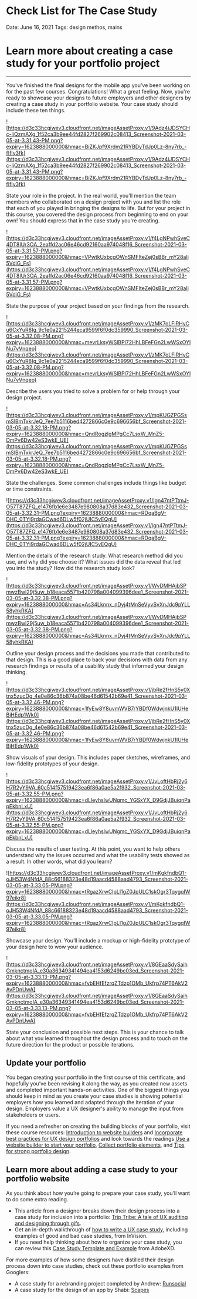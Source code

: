 # Check List for The Case Study

Date: June 16, 2021
Tags: design methos, mains

# Learn more about creating a case study for your portfolio project

---

You've finished the final designs for the mobile app you've been working on for the past few courses. Congratulations! What a great feeling. Now, you're ready to showcase your designs to future employers and other designers by creating a case study in your portfolio website. Your case study should include these ten things.

![https://d3c33hcgiwev3.cloudfront.net/imageAssetProxy.v1/9Adz4iJDSYCHc-IiQzmAXg_1f52ca3b9ee44fd2827f269902c08413_Screenshot-2021-03-05-at-3.31.43-PM.png?expiry=1623888000000&hmac=BiZKJpf9Xrdm21RYBDyTdJp0Lz-8ny7rb_-fIfIy3fk](https://d3c33hcgiwev3.cloudfront.net/imageAssetProxy.v1/9Adz4iJDSYCHc-IiQzmAXg_1f52ca3b9ee44fd2827f269902c08413_Screenshot-2021-03-05-at-3.31.43-PM.png?expiry=1623888000000&hmac=BiZKJpf9Xrdm21RYBDyTdJp0Lz-8ny7rb_-fIfIy3fk)

State your role in the project. In the real world, you'll mention the team members who collaborated on a design project with you and list the role that each of you played in bringing the designs to life. But for your project in this course, you covered the design process from beginning to end on your own! You should express that in the case study you're creating.

![https://d3c33hcgiwev3.cloudfront.net/imageAssetProxy.v1/f4LgNPwhSveC4DT8IUr3OA_2eaffd2ac06e46cd92160aa974048f16_Screenshot-2021-03-05-at-3.31.57-PM.png?expiry=1623888000000&hmac=VPwtkUxbcgOWnSMFIteZej0sBBr_mY28aIj5VdiG_Fs](https://d3c33hcgiwev3.cloudfront.net/imageAssetProxy.v1/f4LgNPwhSveC4DT8IUr3OA_2eaffd2ac06e46cd92160aa974048f16_Screenshot-2021-03-05-at-3.31.57-PM.png?expiry=1623888000000&hmac=VPwtkUxbcgOWnSMFIteZej0sBBr_mY28aIj5VdiG_Fs)

State the purpose of your project based on your findings from the research.

![https://d3c33hcgiwev3.cloudfront.net/imageAssetProxy.v1/zMK7oLFiRHyCu6CxYuR8Ig_9c1e0a2215244eca9599f6f0dc359990_Screenshot-2021-03-05-at-3.32.08-PM.png?expiry=1623888000000&hmac=mevrLksyWSlBPl72HhLBFeFGn2LwWSxOYlNu7vVnqeo](https://d3c33hcgiwev3.cloudfront.net/imageAssetProxy.v1/zMK7oLFiRHyCu6CxYuR8Ig_9c1e0a2215244eca9599f6f0dc359990_Screenshot-2021-03-05-at-3.32.08-PM.png?expiry=1623888000000&hmac=mevrLksyWSlBPl72HhLBFeFGn2LwWSxOYlNu7vVnqeo)

Describe the users you tried to solve a problem for or help through your design project.

![https://d3c33hcgiwev3.cloudfront.net/imageAssetProxy.v1/mpKUGZPGSsmSlBmTxkrJeQ_7ee7b5116bed4272866c0e9c696656bf_Screenshot-2021-03-05-at-3.32.18-PM.png?expiry=1623888000000&hmac=QndRogzlgMPgCc7LsxW_MnZ5-DmPv6Dw42eS3wkE_UE](https://d3c33hcgiwev3.cloudfront.net/imageAssetProxy.v1/mpKUGZPGSsmSlBmTxkrJeQ_7ee7b5116bed4272866c0e9c696656bf_Screenshot-2021-03-05-at-3.32.18-PM.png?expiry=1623888000000&hmac=QndRogzlgMPgCc7LsxW_MnZ5-DmPv6Dw42eS3wkE_UE)

State the challenges. Some common challenges include things like budget or time constraints.

![https://d3c33hcgiwev3.cloudfront.net/imageAssetProxy.v1/lgn47ntPTtmJ-O57T87ZFQ_e1476fb1e6e3487e980808a37d83e432_Screenshot-2021-03-05-at-3.32.31-PM.png?expiry=1623888000000&hmac=RDqaBgV-DHC_0TYj9rdaGCwad6DLw5f02jUIC5vEQgU](https://d3c33hcgiwev3.cloudfront.net/imageAssetProxy.v1/lgn47ntPTtmJ-O57T87ZFQ_e1476fb1e6e3487e980808a37d83e432_Screenshot-2021-03-05-at-3.32.31-PM.png?expiry=1623888000000&hmac=RDqaBgV-DHC_0TYj9rdaGCwad6DLw5f02jUIC5vEQgU)

Mention the details of the research study. What research method did you use, and why did you choose it? What issues did the data reveal that led you into the study? How did the research study look?

![https://d3c33hcgiwev3.cloudfront.net/imageAssetProxy.v1/WvDMHAjbSPmwzBwI29j5uw_b18eaca5571b420798a004099396dee1_Screenshot-2021-03-05-at-3.32.38-PM.png?expiry=1623888000000&hmac=As34Lknnx_nDyj4tMnSeVyvSvXnJdc9pYLL58yhkRKA](https://d3c33hcgiwev3.cloudfront.net/imageAssetProxy.v1/WvDMHAjbSPmwzBwI29j5uw_b18eaca5571b420798a004099396dee1_Screenshot-2021-03-05-at-3.32.38-PM.png?expiry=1623888000000&hmac=As34Lknnx_nDyj4tMnSeVyvSvXnJdc9pYLL58yhkRKA)

Outline your design process and the decisions you made that contributed to that design. This is a good place to back your decisions with data from any research findings or results of a usability study that informed your design thinking.

![https://d3c33hcgiwev3.cloudfront.net/imageAssetProxy.v1/jbRe2fHnS5y0Xtnx5zucDg_4e0e86c36b874a08be46d61542b69e41_Screenshot-2021-03-05-at-3.32.46-PM.png?expiry=1623888000000&hmac=1fyEw8Y8uvmWVB7rYBDf0WdwjnkU1IUHeBjHEdp1Wk0](https://d3c33hcgiwev3.cloudfront.net/imageAssetProxy.v1/jbRe2fHnS5y0Xtnx5zucDg_4e0e86c36b874a08be46d61542b69e41_Screenshot-2021-03-05-at-3.32.46-PM.png?expiry=1623888000000&hmac=1fyEw8Y8uvmWVB7rYBDf0WdwjnkU1IUHeBjHEdp1Wk0)

Show visuals of your design. This includes paper sketches, wireframes, and low-fidelity prototypes of your design.

![https://d3c33hcgiwev3.cloudfront.net/imageAssetProxy.v1/JvLoftHbRj2y6H7R2yY9VA_60c514f57519423ea6f86a0ae5a2f932_Screenshot-2021-03-05-at-3.32.55-PM.png?expiry=1623888000000&hmac=dLleyhslwUNgmc_YGSxYX_D9GdjJBuiqnPapEkbnLxU](https://d3c33hcgiwev3.cloudfront.net/imageAssetProxy.v1/JvLoftHbRj2y6H7R2yY9VA_60c514f57519423ea6f86a0ae5a2f932_Screenshot-2021-03-05-at-3.32.55-PM.png?expiry=1623888000000&hmac=dLleyhslwUNgmc_YGSxYX_D9GdjJBuiqnPapEkbnLxU)

Discuss the results of user testing. At this point, you want to help others understand why the issues occurred and what the usability tests showed as a result. In other words, what did you learn?

![https://d3c33hcgiwev3.cloudfront.net/imageAssetProxy.v1/mKgkfndbQ1-oJH53W4NfdA_88c66188323e48d19aacd4588aad4793_Screenshot-2021-03-05-at-3.33.05-PM.png?expiry=1623888000000&hmac=tRgazXrwCIpLI1gZ0JpULC1skOgr3TqygqIW97eikr8](https://d3c33hcgiwev3.cloudfront.net/imageAssetProxy.v1/mKgkfndbQ1-oJH53W4NfdA_88c66188323e48d19aacd4588aad4793_Screenshot-2021-03-05-at-3.33.05-PM.png?expiry=1623888000000&hmac=tRgazXrwCIpLI1gZ0JpULC1skOgr3TqygqIW97eikr8)

Showcase your design. You’ll include a mockup or high-fidelity prototype of your design here to wow your audience.

![https://d3c33hcgiwev3.cloudfront.net/imageAssetProxy.v1/8GEaaSdySaihGmknctmoIA_e30a36349341494ea4153d6249bc03ed_Screenshot-2021-03-05-at-3.33.13-PM.png?expiry=1623888000000&hmac=fvbEHfEfzrqZTdzp1OMb_Ukfrp74PT6AkV2AvPDnUwA](https://d3c33hcgiwev3.cloudfront.net/imageAssetProxy.v1/8GEaaSdySaihGmknctmoIA_e30a36349341494ea4153d6249bc03ed_Screenshot-2021-03-05-at-3.33.13-PM.png?expiry=1623888000000&hmac=fvbEHfEfzrqZTdzp1OMb_Ukfrp74PT6AkV2AvPDnUwA)

State your conclusion and possible next steps. This is your chance to talk about what you learned throughout the design process and to touch on the future direction for the product or possible iterations.

## Update your portfolio

You began creating your portfolio in the first course of this certificate, and hopefully you’ve been revising it along the way, as you created new assets and completed important hands-on activities. One of the biggest things you should keep in mind as you create your case studies is showing potential employers how you learned and adapted through the iteration of your design. Employers value a UX designer's ability to manage the input from stakeholders or users.

If you need a refresher on creating the building blocks of your portfolio, visit these course resources: [Introduction to website builders](https://www.coursera.org/learn/foundations-user-experience-design/lecture/cRTYo/introduction-to-website-builders) and [Incorporate best practices for UX design portfolios](https://www.coursera.org/learn/foundations-user-experience-design/lecture/tHReA/introduction-to-best-practices-for-ux-design-portfolios) and look towards the readings [Use a website builder to start your portfolio](https://www.coursera.org/learn/foundations-user-experience-design/supplement/n3kHX/use-a-website-builder-to-start-your-portfolio), [Collect portfolio elements](https://www.coursera.org/learn/foundations-user-experience-design/supplement/Nocol/collect-portfolio-elements), and [Tips for strong portfolio design](https://www.coursera.org/learn/foundations-user-experience-design/supplement/MBR0J/portfolio-presentation-tips).

## Learn more about adding a case study to your portfolio website

As you think about how you’re going to prepare your case study, you’ll want to do some extra reading.

- This article from a designer breaks down their design process into a case study for inclusion into a portfolio: [Trip Tribe: A tale of UX auditing and designing through gifs](https://blog.prototypr.io/trip-tribe-a-tale-of-ux-auditing-and-designing-through-gifs-4a878d405765).
- Get an in-depth walkthrough of [how to write a UX case study](https://www.invisionapp.com/inside-design/how-to-write-a-ux-case-study/), including examples of good and bad case studies, from InVision.
- If you need help thinking about how to organize your case study, you can review this [Case Study Template and Example](https://xd.adobe.com/ideas/perspectives/leadership-insights/ux-case-study-template/) from AdobeXD.

For more examples of how some designers have distilled their design process down into case studies, check out these portfolio examples from Googlers:

- A case study for a rebranding project completed by Andrew: [Runsocial](http://andrewsibert.com/portfolio_runsocial.html#Introduction)
- A case study for the design of an app by Shabi: [Scapes](https://www.shabnamkashani.com/augmented-reality-project-with-google)